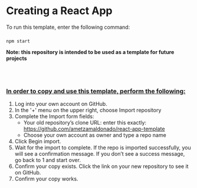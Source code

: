 # Creating a React App

To run this template, enter the following command:
### 
    npm start
    

**Note: this repository is intended to be used as a template for future projects**

<br>
<br>

### <u> In order to copy and use this template, perform the following: </u>

1. Log into your own account on GitHub.
2. In the '+' menu on the upper right, choose Import repository
3. Complete the Import form fields:
    - Your old repository’s clone URL: enter this exactly: https://github.com/ametzamaldonado/react-app-template
    - Choose your own account as owner and type a repo name
4. Click Begin import.
5. Wait for the import to complete. If the repo is imported successfully, you will see a confirmation message. If you don’t see a success message, go back to 1 and start over.
6. Confirm your copy exists. Click the link on your new repository to see it on GitHub.
7. Confirm your copy works.

